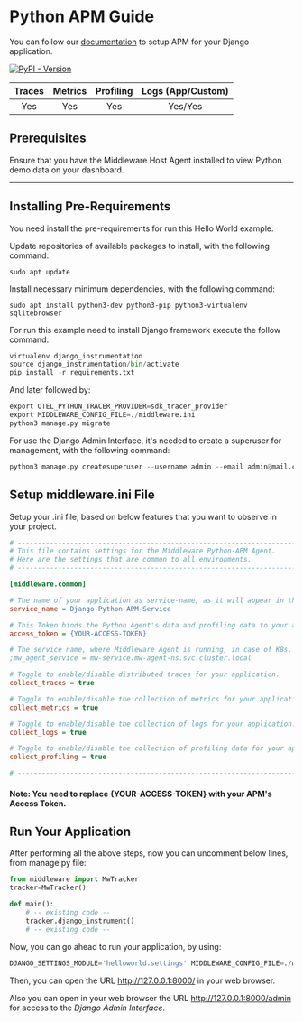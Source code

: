 # Python APM Guide
You can follow our [documentation](https://docs.middleware.io/docs/apm-configuration/python/python-apm-setup) to setup APM for your Django application.

[![PyPI - Version](https://img.shields.io/pypi/v/middleware-apm)](https://pypi.org/project/middleware-apm/)


|  Traces  |  Metrics  |  Profiling  |  Logs (App/Custom)  |
|:--------:|:---------:|:-----------:|:-------------------:|
|   Yes    |    Yes    |     Yes     |       Yes/Yes       |

## Prerequisites
Ensure that you have the Middleware Host Agent installed to view Python demo data on your dashboard.

---------------------
## Installing Pre-Requirements

You need install the pre-requirements for run this Hello World example.

Update repositories of available packages to install, with
the following command:

```shell
sudo apt update
```

Install necessary minimum dependencies, with the following command:

```shell
sudo apt install python3-dev python3-pip python3-virtualenv sqlitebrowser
```

For run this example need to install Django
framework execute the follow command:

```python
virtualenv django_instrumentation
source django_instrumentation/bin/activate
pip install -r requirements.txt
```

And later followed by:

```python
export OTEL_PYTHON_TRACER_PROVIDER=sdk_tracer_provider 
export MIDDLEWARE_CONFIG_FILE=./middleware.ini
python3 manage.py migrate
```


For use the Django Admin Interface, it's needed to create a superuser 
for management, with the following command:

```python
python3 manage.py createsuperuser --username admin --email admin@mail.com
```
## Setup middleware.ini File
Setup your .ini file, based on below features that you want to observe in your project.
```ini
# ---------------------------------------------------------------------------
# This file contains settings for the Middleware Python-APM Agent.
# Here are the settings that are common to all environments.
# ---------------------------------------------------------------------------

[middleware.common]

# The name of your application as service-name, as it will appear in the UI to filter out your data.
service_name = Django-Python-APM-Service

# This Token binds the Python Agent's data and profiling data to your account.
access_token = {YOUR-ACCESS-TOKEN}

# The service name, where Middleware Agent is running, in case of K8s.
;mw_agent_service = mw-service.mw-agent-ns.svc.cluster.local

# Toggle to enable/disable distributed traces for your application.
collect_traces = true

# Toggle to enable/disable the collection of metrics for your application.
collect_metrics = true

# Toggle to enable/disable the collection of logs for your application.
collect_logs = true

# Toggle to enable/disable the collection of profiling data for your application.
collect_profiling = true

# ---------------------------------------------------------------------------
```
#### Note: You need to replace <strong>\{YOUR-ACCESS-TOKEN\}</strong> with your APM's Access Token.

## Run Your Application
After performing all the above steps, now you can uncomment below lines, from manage.py file:
```python
from middleware import MwTracker
tracker=MwTracker()

def main():
    # -- existing code --
    tracker.django_instrument()
    # -- existing code --
```
Now, you can go ahead to run your application, by using:
```python
DJANGO_SETTINGS_MODULE='helloworld.settings' MIDDLEWARE_CONFIG_FILE=./middleware.ini middleware-apm run python3 manage.py runserver
```

Then, you can open the URL http://127.0.0.1:8000/ in your web browser.

Also you can open in your web browser the URL http://127.0.0.1:8000/admin for access to 
the *Django Admin Interface*.
